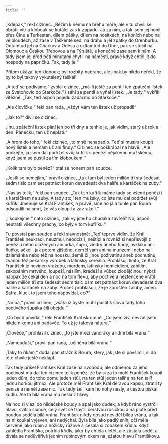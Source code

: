 ```yaml
---
title: ''
---
```


„Kdepak,“ řekl cizinec. „Běžím k němu na břehu moře, ale v tu chvíli se obrátil vítr a klobouk se kutálel zas k západu. Já za ním, a tak jsem jej honil přes Čínu a Turkestán, dílem pěšky, dílem na nosítkách, na koních nebo na velbloudech, až zase v Taškentě sedl na dráhu a jel zpátky do Orenburku. Odtamtud jel na Charkov a Oděsu a odtamtud do Uher, pak se stočil na Olomouc a Českou Třebovou a na Týniště, a konečně zase sem k nám. A tady jsem jej před pěti minutami chytil na náměstí, právě když chtěl jít do hospody na papričku. Tak, tady je.“

Přitom ukázal ten klobouk; byl rozbitý nadranc, ale jinak by nikdo neřekl, že by to byl takový vykutálený taškář.

„A teď se podíváme,“ zvolal cizinec, „má-li ještě za pentlí ten zpáteční lístek ze Svatoňovic do Starkoče.“ I sáhl za pentli a vyňal lístek. „Je tady,“ vykřikl vítězně. „Tak, teď aspoň pojedu zadarmo do Starkoče.“

„Ale človíčku,“ řekl pan rada, „vždyť vám ten lístek už propadl!“

„Jak to?“ divil se cizinec.

„Inu, zpáteční lístek platí jen po tři dny a tenhle je, jak vidím, starý už rok a den. Panečku, ten už neplatí.“

„A hrom do toho,“ řekl cizinec, „to mně nenapadlo. Teď si musím koupit nový lístek a nemám už ani findy.“ Cizinec se poškrábal na hlavě. „Ale počkejte, já jsem dal podržet svůj kufřík s penězi nějakému mužskému, když jsem se pustil za tím kloboukem.“

„Kolik tam bylo peněz?“ ptal se honem pan soudce.

„Jestli se nemejlím,“ pravil cizinec, „tak tam byl jeden milión tři sta šedesát sedm tisíc osm set patnáct korun devadesát dva halíře a kartáček na zuby.“

„Navlas tolik,“ řekl pan soudce. „Tak ten kufřík máme tady se všemi penězi i s kartáčkem na zuby. A tady stojí ten mužský, co jste mu dal podržet svůj kufřík. Jmenuje se Král František, a právě jsme ho já a tuhle pan Boura odsoudili na smrt, že vás oloupil a zavraždil.“

„I koukejme,“ nato cizinec, „tak vy jste ho chudáka zavřeli? No, aspoň neutratil všechny prachy, co byly v tom kufříku.“

Tu povstal pan soudce a řekl slavnostně: „Teď teprve vidím, že Král František neukradl, neuzmul, neodcizil, neštípl a rovněž si nepřisvojil z peněz u něho uložených ani brka, šupu, vindry anebo findy, nykláku ani fluňky, ačkoli, jak potom zjištěno, neměl sám ani na munzemli nebo na dalamánka nebo též na housku, žemli či jinou poživatinu aneb pochutinu, zvanou též pekařský výrobek a latinsky cerealia. Prohlašuji tímto, že Král František je nevinen vraždou, mordem, latinsky homicidiem, zabitím, zakopáním mrtvého, loupeží, násilím, krádeží a vůbec zlodějčinou; nýbrž naopak že čekal den a noc na tom fleku, aby poctivě a neztenčeně vrátil jeden milión tři sta šedesát sedm tisíc osm set patnáct korun devadesát dva halíře a kartáček na zuby. Pročež prohlašuji, že je zproštěn žaloby, amen. Safra, kluci, to jsem toho napovídal, co?“

„No ba,“ pravil cizinec; „však už byste mohl pustit k slovu tady toho poctivého šupáka čili obejdu.“

„Co bych povídal,“ řekl František Král skromně. „Co jsem živ, nevzal jsem nikde nikomu ani padavče. To už je taková nátura.“

„Člověče,“ prohlásil cizinec, „to jste mezi vandráky a lidmi bílá vrána.“

„Namouduši,“ pravil pan rada, „učiněná bílá vrána.“

„Taky to říkám,“ dodal pan strážník Boura, který, jak jste si povšimli, si do této chvíle ještě neklápl.

Tak tedy přišel František Král zase na svobodu; ale odměnou za jeho poctivost mu dal ten cizinec tolik peněz, že by si za to mohl František koupit jeden dům, do toho domu jeden stůl, na ten stůl jeden talíř a na ten talíř jednu horkou jitrnici. Ale protože měl František Král děravou kapsu, ztratil ty peníze a neměl zase nic. Tak tedy šel, kam ho nohy nesly, a cestou pískal kudlu. Ale ta bílá vrána mu nešla z hlavy.

Na noc si vlezl do hlídačské boudy a spal jako dudek; a když ráno vystrčil hlavu, svítilo slunce, celý svět se třpytil čerstvou rosičkou a na plotě před boudou seděla bílá vrána. František nikdy dosud neviděl bílou vránu, a tak na ni koukal vyjeven, ani nedýchal. Byla bílá jako padlý sníh, oči měla červené jako rubín a nožičky růžové a česala si zobákem křídla. Když zahlédla Františka, potrhla křídly, jako by chtěla uletět, ale zůstala sedět a dívala se nedůvěřivě jedním rubínovým okem na ježatou hlavu Františkovu.
